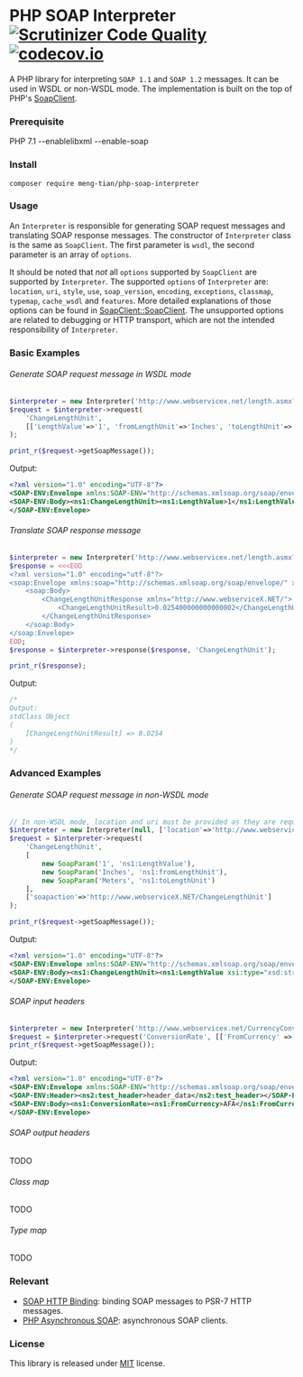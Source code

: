 # PHP SOAP Interpreter [![Scrutinizer Code Quality](https://scrutinizer-ci.com/g/meng-tian/php-soap-interpreter/badges/quality-score.png?b=master)](https://scrutinizer-ci.com/g/meng-tian/php-soap-interpreter/?branch=master) [![codecov.io](https://codecov.io/github/meng-tian/php-soap-interpreter/coverage.svg?branch=master)](https://codecov.io/github/meng-tian/php-soap-interpreter?branch=master)

A PHP library for interpreting `SOAP 1.1` and `SOAP 1.2` messages. It can be used in WSDL or non-WSDL mode. The implementation is built on the top of PHP's [SoapClient](http://php.net/manual/en/class.soapclient.php).

### Prerequisite
PHP 7.1 --enablelibxml --enable-soap

### Install
```
composer require meng-tian/php-soap-interpreter
```

### Usage
An `Interpreter` is responsible for generating SOAP request messages and translating SOAP response messages. The constructor of `Interpreter` class is the same as `SoapClient`. The first parameter is `wsdl`, the second parameter is an array of `options`.

It should be noted that *not* all `options` supported by `SoapClient` are supported by `Interpreter`. The supported `options` of `Interpreter` are: `location`, `uri`, `style`, `use`, `soap_version`, `encoding`, `exceptions`, `classmap`, `typemap`, `cache_wsdl` and `features`. More detailed explanations of those options can be found in [SoapClient::SoapClient](http://php.net/manual/en/soapclient.soapclient.php). The unsupported options are related to debugging or HTTP transport, which are not the intended responsibility of `Interpreter`.

### Basic Examples
###### Generate SOAP request message in WSDL mode

```php
$interpreter = new Interpreter('http://www.webservicex.net/length.asmx?WSDL');
$request = $interpreter->request(
    'ChangeLengthUnit',
    [['LengthValue'=>'1', 'fromLengthUnit'=>'Inches', 'toLengthUnit'=>'Meters']]
);

print_r($request->getSoapMessage());
```
Output:
```xml
<?xml version="1.0" encoding="UTF-8"?>
<SOAP-ENV:Envelope xmlns:SOAP-ENV="http://schemas.xmlsoap.org/soap/envelope/" xmlns:ns1="http://www.webserviceX.NET/">
<SOAP-ENV:Body><ns1:ChangeLengthUnit><ns1:LengthValue>1</ns1:LengthValue><ns1:fromLengthUnit>Inches</ns1:fromLengthUnit><ns1:toLengthUnit>Meters</ns1:toLengthUnit></ns1:ChangeLengthUnit></SOAP-ENV:Body>
</SOAP-ENV:Envelope>
```

###### Translate SOAP response message

```php
$interpreter = new Interpreter('http://www.webservicex.net/length.asmx?WSDL');
$response = <<<EOD
<?xml version="1.0" encoding="utf-8"?>
<soap:Envelope xmlns:soap="http://schemas.xmlsoap.org/soap/envelope/" xmlns:xsi="http://www.w3.org/2001/XMLSchema-instance" xmlns:xsd="http://www.w3.org/2001/XMLSchema">
    <soap:Body>
        <ChangeLengthUnitResponse xmlns="http://www.webserviceX.NET/">
            <ChangeLengthUnitResult>0.025400000000000002</ChangeLengthUnitResult>
        </ChangeLengthUnitResponse>
    </soap:Body>
</soap:Envelope>
EOD;
$response = $interpreter->response($response, 'ChangeLengthUnit');

print_r($response);
```
Output:
```php
/*
Output:
stdClass Object
(
    [ChangeLengthUnitResult] => 0.0254
)
*/
```

### Advanced Examples
###### Generate SOAP request message in non-WSDL mode

```php
// In non-WSDL mode, location and uri must be provided as they are required by SoapClient.
$interpreter = new Interpreter(null, ['location'=>'http://www.webservicex.net/length.asmx', 'uri'=>'http://www.webserviceX.NET/']);
$request = $interpreter->request(
    'ChangeLengthUnit',
    [
        new SoapParam('1', 'ns1:LengthValue'),
        new SoapParam('Inches', 'ns1:fromLengthUnit'),
        new SoapParam('Meters', 'ns1:toLengthUnit')
    ],
    ['soapaction'=>'http://www.webserviceX.NET/ChangeLengthUnit']
);

print_r($request->getSoapMessage());
```
Output:
```xml
<?xml version="1.0" encoding="UTF-8"?>
<SOAP-ENV:Envelope xmlns:SOAP-ENV="http://schemas.xmlsoap.org/soap/envelope/" xmlns:ns1="http://www.webserviceX.NET/" xmlns:xsd="http://www.w3.org/2001/XMLSchema" xmlns:xsi="http://www.w3.org/2001/XMLSchema-instance" xmlns:SOAP-ENC="http://schemas.xmlsoap.org/soap/encoding/" SOAP-ENV:encodingStyle="http://schemas.xmlsoap.org/soap/encoding/">
<SOAP-ENV:Body><ns1:ChangeLengthUnit><ns1:LengthValue xsi:type="xsd:string">1</ns1:LengthValue><ns1:fromLengthUnit xsi:type="xsd:string">Inches</ns1:fromLengthUnit><ns1:toLengthUnit xsi:type="xsd:string">Meters</ns1:toLengthUnit></ns1:ChangeLengthUnit></SOAP-ENV:Body>
</SOAP-ENV:Envelope>

```


###### SOAP input headers

```php
$interpreter = new Interpreter('http://www.webservicex.net/CurrencyConvertor.asmx?WSDL');
$request = $interpreter->request('ConversionRate', [['FromCurrency' => 'AFA', 'ToCurrency' => 'ALL']], null, [new SoapHeader('www.namespace.com', 'test_header', 'header_data')]);
print_r($request->getSoapMessage());
```
Output:
```xml
<?xml version="1.0" encoding="UTF-8"?>
<SOAP-ENV:Envelope xmlns:SOAP-ENV="http://schemas.xmlsoap.org/soap/envelope/" xmlns:ns1="http://www.webserviceX.NET/" xmlns:ns2="www.namespace.com">
<SOAP-ENV:Header><ns2:test_header>header_data</ns2:test_header></SOAP-ENV:Header>
<SOAP-ENV:Body><ns1:ConversionRate><ns1:FromCurrency>AFA</ns1:FromCurrency><ns1:ToCurrency>ALL</ns1:ToCurrency></ns1:ConversionRate></SOAP-ENV:Body>
</SOAP-ENV:Envelope>
```

###### SOAP output headers
TODO

###### Class map
TODO

###### Type map
TODO

### Relevant
- [SOAP HTTP Binding](https://github.com/meng-tian/soap-http-binding): binding SOAP messages to PSR-7 HTTP messages.
- [PHP Asynchronous SOAP](https://github.com/meng-tian/php-async-soap): asynchronous SOAP clients.

### License
This library is released under [MIT](https://github.com/meng-tian/php-soap-interpreter/blob/master/LICENSE.md) license.


